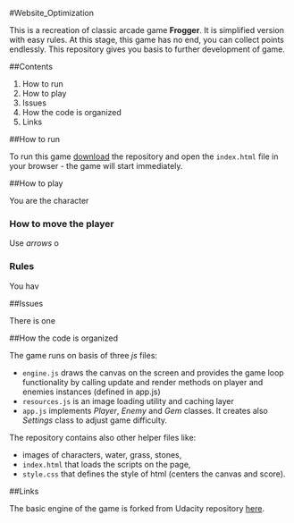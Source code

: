 #Website_Optimization

This is a recreation of classic arcade game **Frogger**. It is simplified version with easy rules. At this stage,
this game has no end, you can collect points endlessly. This repository gives you basis to further development of game.

##Contents

1. How to run
2. How to play
3. Issues
4. How the code is organized
5. Links

##How to run

To run this game [download](https://github.com/Mancinek/frontend-nanodegree-arcade-game/archive/master.zip) the repository and open the `index.html` file in your browser - the game will start immediately.

##How to play

You are the character

### How to move the player

Use _arrows_ o

### Rules

You hav

##Issues

There is one

##How the code is organized

The game runs on basis of three _js_ files:

* `engine.js` draws the canvas on the screen and provides the game loop functionality by calling update and render methods on player and enemies instances (defined in app.js)
* `resources.js` is an image loading utility and caching layer
* `app.js` implements _Player_, _Enemy_ and _Gem_ classes. It creates also _Settings_ class to adjust game difficulty.

The repository contains also other helper files like:

* images of characters, water, grass, stones,
* `index.html` that loads the scripts on the page,
* `style.css` that defines the style of html (centers the canvas and score).

##Links

The basic engine of the game is forked from Udacity repository [here](https://github.com/udacity/frontend-nanodegree-arcade-game).
